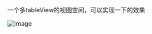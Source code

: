 一个多tableView的视图空间，可以实现一下的效果

![image](https://github.com/zhangkang317/LPPZStretchViewController/Gif/demo.gif)


    
